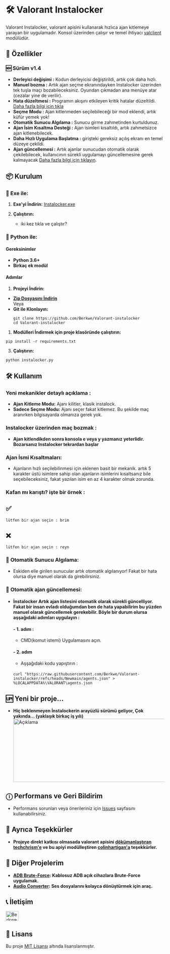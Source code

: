 # 🛠️ Valorant Instalocker

Valorant Instalocker, valorant apisini kullanarak hızlıca ajan kitlemeye yarayan bir uygulamadır. Konsol üzerinden çalışır ve temel ihtiyacı [valclient](https://github.com/colinhartigan/valclient.py) modülüdür.

## 🚀 Özellikler
### 🆕 Sürüm v1.4
- **Derleyici değişimi :** Kodun derleyicisi değiştirildi, artık çok daha hızlı.
- **Manuel bozma :** Artık ajan seçme ekranındayken Instalocker üzerinden tek tuşla maçı bozabileceksiniz. Oyundan çıkmadan ana menüye atar (cezalar yine de verilir).
- **Hata düzeltmesi :** Programın akışını etkileyen kritik hatalar düzeltildi. [Daha fazla bilgi için tıkla](https://github.com/Berkwe/Valorant-instalocker/releases/tag/1.4)
- **Seçme Modu :** Ajan kitlenmeden seçilebileceği bir mod eklendi, artık küfür yemek yok!
- **Otomatik Sunucu Algılama :** Sunucu girme zahmetinden kurtuldunuz.
- **Ajan İsim Kısaltma Desteği :** Ajan isimleri kısaltıldı, artık zahmetsizce ajan kitlenebilecek.
- **Daha Hızlı Uygulama Başlatma :** girişteki gereksiz açılış ekranı en temel düzeye çekildi.
- **Ajan güncellemesi :** Artık ajanlar sunucudan otomatik olarak çekilebilecek, kullanıcının sürekli uygulamayı güncellemesine gerek kalmayacak [Daha fazla bilgi için tıklayın](https://github.com/Berkwe/Valorant-instalocker?tab=readme-ov-file#-otomatik-ajan-güncellemesi). 

## 📦 Kurulum

### 💾 Exe ile:

1. **Exe'yi İndirin:**
   [Instalocker.exe](https://github.com/Berkwe/Valorant-instalocker/releases/latest/download/Instalocker.exe)

2. **Çalıştırın:**
   - iki kez tıkla ve çalıştır?

### 🐍 Python ile:

#### Gereksinimler
- **Python 3.6+**
- **Birkaç ek modül**

#### Adımlar

1. **Projeyi İndirin:**

- **[Zip Dosyasını İndirin](https://github.com/Berkwe/Valorant-instalocker/archive/refs/heads/main.zip)**  
  Veya  
- **Git ile Klonlayın:**
  ```
  git clone https://github.com/Berkwe/Valorant-instalocker
  cd Valorant-instalocker
  ```

1. **Modülleri İndirmek için proje klasöründe çalıştırın:**
```
pip install -r requirements.txt
```

3. **Çalıştırın:**
```
python instalocker.py
```

## 🛠️ Kullanım

### **Yeni mekanikler detaylı açıklama :**
- **Ajan Kitleme Modu:** Ajanı kilitler, klasik instalock.
- **Sadece Seçme Modu:** Ajanı seçer fakat kitlemez. Bu şekilde maç aranırken bilgisayarda olmanıza gerek yok.

### **Instalocker üzerinden maç bozmak :**
- **Ajan kitlendikden sonra konsola e veya y yazmanız yeterlidir. Bozarsanız Instalocker tekrardan başlar**

### **Ajan İsmi Kısaltmaları:**
- Ajanların hızlı seçilebilinmesi için eklenen basit bir mekanik. artık 5 karakter üstü isimlere sahip olan ajanların isimlerini kısaltsanız bile seçebileceksiniz, fakat yazılan isim en az 4 karakter olmak zorunda. 

### Kafan mı karıştı? işte bir örnek : 

## ✅
```
lütfen bir ajan seçin : brim
```
## ❌
```
lütfen bir ajan seçin : reyn
```

### 🤖 **Otomatik Sunucu Algılama:**
- Eskiden elle girilen sunucular artık otomatik algılanıyor! Fakat bir hata olursa diye manuel olarak da girebilirsiniz.

### 🤖 **Otomatik ajan güncellemesi:**
- #### İnstalocker Artık ajan listesini otomatik olarak sürekli güncelliyor. Fakat bir insan evladı olduğumdan ben de hata yapabilirim bu yüzden manuel olarak güncellemek gerekebilir. Böyle bir durum olursa aşşağıdaki adımları uygulayın : 
    #### - 1. adım :
    - CMD(komut istemi) Uygulamasını açın.
    #### - 2. adım 
    - Aşşağıdaki kodu yapıştırın :
    ####
      curl "https://raw.githubusercontent.com/Berkwe/Valorant-instalocker/refs/heads/Newmain/agents.json" > %LOCALAPPDATA%\VALORANT\agents.json


## 🆙 Yeni bir proje...
- **Hiç beklenmeyen İnstalockerin arayüzlü sürümü geliyor, Çok yakında... (yaklaşık birkaç iş yılı)**
   <img src="https://github.com/user-attachments/assets/96bce6e4-a03f-4ffc-a698-3543a0a7401b" alt="Açıklama" width="500" height="200">
## ⓘ Performans ve Geri Bildirim
- Performans sorunları veya önerileriniz için [Issues](https://github.com/Berkwe/Valorant-instalocker/issues) sayfasını kullanabilirsiniz.

  
## 🖤 Ayrıca Teşekkürler
- **Projeye direkt katkısı olmasada valorant apisini [dökümanlaştıran](https://github.com/techchrism/valorant-api-docs) [techchrism'e](https://github.com/techchrism) ve bu apiyi modülleştiren [colinhartigan'a](https://github.com/colinhartigan) teşekkürler.**

## 🌟 Diğer Projelerim

- **[ADB Brute-Force](https://github.com/Berkwe/ADB-bruteforce): Kablosuz ADB açık cihazlara Brute-Force uygulamak.**
- **[Audio Converter](https://github.com/Berkwe/Audio-converter): Ses dosyalarını kolayca dönüştürmek için araç.**

## 📞 İletişim

<a href="https://discord.gg/Xagnh5aYSy" target="blank"><img align="center" src="https://raw.githubusercontent.com/rahuldkjain/github-profile-readme-generator/master/src/images/icons/Social/discord.svg" alt="Berkwe" height="30" width="40" /></a>

## 📝 Lisans

Bu proje [MIT Lisansı](https://github.com/Berkwe/Valorant-instalocker/blob/main/LICENSE) altında lisanslanmıştır.
